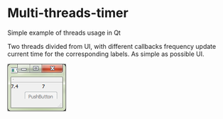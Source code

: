 # Multi-threads-timer
Simple example of threads usage in Qt

Two threads divided from UI, with different callbacks frequency update current time for the corresponding labels. As simple as possible UI.

![ui](https://github.com/Nonmant/Multi-threads-timer/blob/master/UI.png?raw=true)
